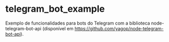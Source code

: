 # telegram_bot_example
Exemplo de funcionalidades para bots do Telegram com a biblioteca node-telegram-bot-api (disponível em https://github.com/yagop/node-telegram-bot-api).
